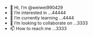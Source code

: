 - 👋 Hi, I’m @weiwei990429
- 👀 I’m interested in ...44444
- 🌱 I’m currently learning ...4444
- 💞️ I’m looking to collaborate on ...3333
- 📫 How to reach me ...3333

<!---
weiwei990429/weiwei990429 is a ✨ special ✨ repository because its `README.md` (this file) appears on your GitHub profile.
You can click the Preview link to take a look at your changes.
--->
